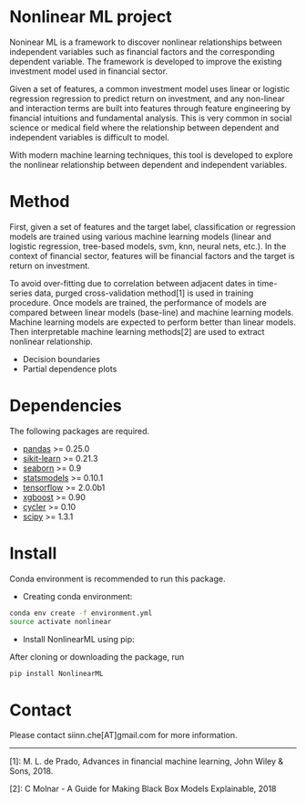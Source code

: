 # Nonlinear ML project
Noninear ML is a framework to discover nonlinear relationships between independent variables such as financial factors and the corresponding dependent variable. The framework is developed to improve the existing investment model used in financial sector.

Given a set of features, a common investment model uses linear or logistic regression regression to predict return on investment, and any non-linear and interaction terms are built into features through feature engineering by financial intuitions and fundamental analysis. This is very common in social science or medical field where the relationship between dependent and independent variables is difficult to model.

With modern machine learning techniques, this tool is developed to explore the nonlinear relationship between dependent and independent variables.

# Method
First, given a set of features and the target label, classification or regression models are trained using various machine learning models (linear and logistic regression, tree-based models, svm, knn, neural nets, etc.). In the context of financial sector, features will be financial factors and the target is return on investment.

To avoid over-fitting due to correlation between adjacent dates in time-series data, purged cross-validation method[1] is used in training procedure. Once models are trained, the performance of models are compared between linear models (base-line) and machine learning models. Machine learning models are expected to perform better than linear models. Then interpretable machine learning methods[2] are used to extract nonlinear relationship. 

- Decision boundaries
- Partial dependence plots

# Dependencies
The following packages are required.

- [pandas](https://pandas.pydata.org) >= 0.25.0
- [sikit-learn](https://scikit-learn.org) >= 0.21.3
- [seaborn](https://seaborn.pydata.org) >= 0.9
- [statsmodels](https://www.statsmodels.org) >= 0.10.1
- [tensorflow](https://www.tensorflow.org) >= 2.0.0b1
- [xgboost](https://github.com/dmlc/xgboost) >= 0.90
- [cycler](https://pypi.org/project/Cycler/) >= 0.10
- [scipy](https://www.scipy.org) >= 1.3.1


# Install
Conda environment is recommended to run this package.

- Creating conda environment:

 ``` bash
 conda env create -f environment.yml
 source activate nonlinear
 ```
- Install NonlinearML using pip:

 After cloning or downloading the package, run

 ``` bash
 pip install NonlinearML
 ```

# Contact
Please contact siinn.che[AT]gmail.com for more information.



---
[1]: M. L. de Prado, Advances in financial machine learning, John Wiley & Sons, 2018.

[2]: C Molnar - A Guide for Making Black Box Models Explainable, 2018
